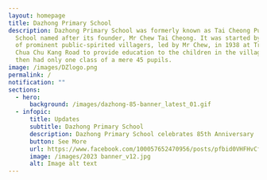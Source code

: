 ```yaml
---
layout: homepage
title: Dazhong Primary School
description: Dazhong Primary School was formerly known as Tai Cheong Public
  School named after its founder, Mr Chew Tai Cheong. It was started by a group
  of prominent public-spirited villagers, led by Mr Chew, in 1938 at Track 5
  Chua Chu Kang Road to provide education to the children in the village. It
  then had only one class of a mere 45 pupils.
image: /images/DZlogo.png
permalink: /
notification: ""
sections:
  - hero:
      background: /images/dazhong-85-banner_latest_01.gif
  - infopic:
      title: Updates
      subtitle: Dazhong Primary School
      description: Dazhong Primary School celebrates 85th Anniversary
      button: See More
      url: https://www.facebook.com/100057652470956/posts/pfbid0VHFHvCfG1ns9bCj516e6BCeWWso49ie5svMbCVUxzzB7KimpeLHySqSkt5grPkeEl/?mibextid=Nif5oz
      image: /images/2023 banner_v12.jpg
      alt: Image alt text
---
```

